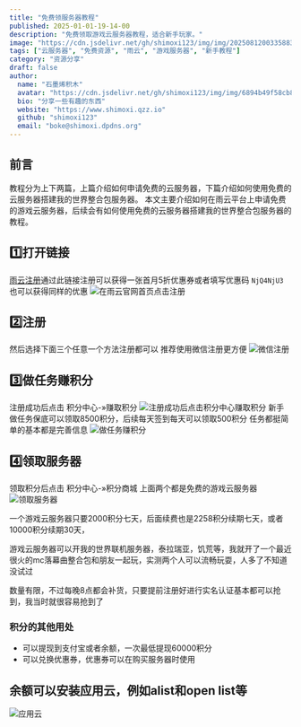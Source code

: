 ```yaml
---
title: "免费领服务器教程"
published: 2025-01-01-19-14-00
description: "免费领取游戏云服务器教程，适合新手玩家。"
image: "https://cdn.jsdelivr.net/gh/shimoxi123/img/img/20250812003358832.webp"
tags: ["云服务器", "免费资源", "雨云", "游戏服务器", "新手教程"]
category: "资源分享"
draft: false
author:
  name: "石墨烯积木"
  avatar: "https://cdn.jsdelivr.net/gh/shimoxi123/img/img/6894b49f58cb8da5c80fd8e5.webp"
  bio: "分享一些有趣的东西"
  website: "https://www.shimoxi.qzz.io"
  github: "shimoxi123"
  email: "boke@shimoxi.dpdns.org"
---
```


## 前言
教程分为上下两篇，上篇介绍如何申请免费的云服务器，下篇介绍如何使用免费的云服务器搭建我的世界整合包服务器。
本文主要介绍如何在雨云平台上申请免费的游戏云服务器，后续会有如何使用免费的云服务器搭建我的世界整合包服务器的教程。

## 1️⃣打开链接
<a href="https://www.rainyun.com/NjQ4NjU3_?s=boke" title="点击注册">雨云注册</a>通过此链接注册可以获得一张首月5折优惠券或者填写优惠码 `NjQ4NjU3` 也可以获得同样的优惠
![在雨云官网首页点击注册](https://cdn.jsdelivr.net/gh/shimoxi123/img/img/pVaugvn.png)

## 2️⃣注册
然后选择下面三个任意一个方法注册都可以
推荐使用微信注册更方便
![微信注册](https://cdn.jsdelivr.net/gh/shimoxi123/img/img/pVauLK1.png)

## 3️⃣做任务赚积分
注册成功后点击 积分中心-»赚取积分
![注册成功后点击积分中心赚取积分](https://cdn.jsdelivr.net/gh/shimoxi123/img/img/pVauz5D.png)
新手做任务保底可以领取8500积分，后续每天签到每天可以领取500积分
任务都挺简单的基本都是完善信息
![做任务赚积分](https://cdn.jsdelivr.net/gh/shimoxi123/img/img/pVauODx.png)

## 4️⃣领取服务器
领取积分后点击 积分中心-»积分商城 上面两个都是免费的游戏云服务器
![领取服务器](https://cdn.jsdelivr.net/gh/shimoxi123/img/img/pVaKFKI.png)

一个游戏云服务器只要2000积分七天，后面续费也是2258积分续期七天，或者10000积分续期30天，

游戏云服务器可以开我的世界联机服务器，泰拉瑞亚，饥荒等，我就开了一个最近很火的mc落幕曲整合包和朋友一起玩，实测两个人可以流畅玩耍，人多了不知道没试过

数量有限，不过每晚8点都会补货，只要提前注册好进行实名认证基本都可以抢到，我当时就很容易抢到了
### 积分的其他用处
- 可以提现到支付宝或者余额，一次最低提现60000积分
- 可以兑换优惠券，优惠券可以在购买服务器时使用

## 余额可以安装应用云，例如alist和open list等
![应用云](https://cdn.jsdelivr.net/gh/shimoxi123/img/img/pVaKAqP.png)
